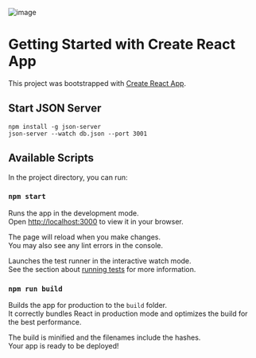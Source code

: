 ![image](https://user-images.githubusercontent.com/59766658/189427739-57bb54ba-2bfc-40bc-981d-a3c9e4eff815.png)

# Getting Started with Create React App

This project was bootstrapped with [Create React App](https://github.com/facebook/create-react-app).

## Start JSON Server
```
npm install -g json-server
json-server --watch db.json --port 3001
```

## Available Scripts

In the project directory, you can run:

### `npm start`

Runs the app in the development mode.\
Open [http://localhost:3000](http://localhost:3000) to view it in your browser.

The page will reload when you make changes.\
You may also see any lint errors in the console.

Launches the test runner in the interactive watch mode.\
See the section about [running tests](https://facebook.github.io/create-react-app/docs/running-tests) for more information.

### `npm run build`

Builds the app for production to the `build` folder.\
It correctly bundles React in production mode and optimizes the build for the best performance.

The build is minified and the filenames include the hashes.\
Your app is ready to be deployed!